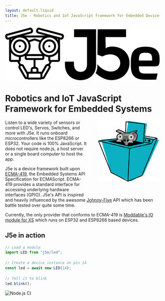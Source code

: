 ```yaml
---
layout: default.liquid
title: J5e - Robotics and IoT JavaScript framework for Embedded Devices
---
```

<img class="h-12 my-4 lg:hidden" src="/images/j5e.svg" />
<h1 class="h2">Robotics and IoT JavaScript Framework for Embedded Systems</h1>
<img width="40%" align="right" alt="A robot poking its head out from inside washing machine" style="margin:0 0 35px 35px;" src="/images/J5-embedded-666x666.png" class="hidden sm:block" />

Listen to a wide variety of sensors or control LED's, Servos, Switches, and more with J5e. It runs onboard microcontrollers like the ESP8266 or ESP32. Your code is 100% JavaScript. It does not require node.js, a host server or a single board computer to host the app.

J5e is a device framework built upon [ECMA-419](https://www.ecma-international.org/publications-and-standards/standards/ecma-419/), the Embedded Systems API Specification for ECMAScript. ECMA-419 provides a standard interface for accessing underlying hardware interfaces (GPIO). J5e's API is inspired and heavily influenced by the awesome [Johnny-Five](https://github.com/rwaldron.johnny-five) API which has been battle tested over quite some time. 

Currently, the only provider that conforms to ECMA-419 is [Moddable's IO module for XS](https://github.com/Moddable-OpenSource/moddable/blob/public/documentation/io/io.md) which runs on ESP32 and ESP8266 based devices. 

## J5e in action
````js
// Load a module
import LED from "j5e/led";

// Create a device instance on pin 14
const led = await new LED(14);

// Tell it to blink
led.blink();
````

![Node.js CI](https://github.com/dtex/j5e/workflows/Node.js%20CI/badge.svg)
